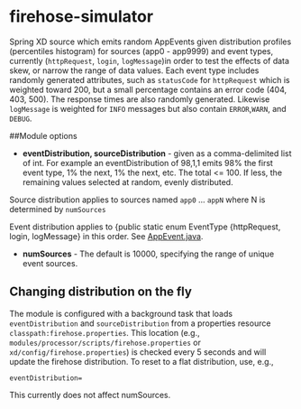 # firehose-simulator
Spring XD source which emits random AppEvents given distribution profiles (percentiles histogram) for sources (app0 - app9999) and event types, currently (`httpRequest`, `login`, `logMessage`)in order to test the effects of data skew, or narrow the range of data values. Each event type includes randomly generated attributes, such as `statusCode` for `httpRequest` which is weighted toward 200, but a small percentage contains an error code (404, 403, 500). The response times are also randomly generated.  Likewise `logMessage` is weighted for `INFO` messages but also contain `ERROR`,`WARN`, and `DEBUG`.

##Module options

* **eventDistribution, sourceDistribution** - given as a comma-delimited list of int. For example an eventDistribution of 98,1,1 emits 98% the first event type, 1% the next, 1% the next, etc. The total <= 100. If less, the remaining values selected at random, evenly distributed.

Source distribution applies to sources named `app0` ... `appN` where N is determined by `numSources`

Event distribution applies to {public static enum EventType {httpRequest, login, logMessage} in this order. 
See [AppEvent.java](../event-domain/src/main/java/org/springframework/xd/samples/rt/event/AppEvent.java#L30).

* **numSources** - The default is 10000, specifying the range of unique event sources.

## Changing distribution on the fly

The module is configured with a background task that loads `eventDistribution` and `sourceDistribution` from a properties resource `classpath:firehose.properties`. This location (e.g., `modules/processor/scripts/firehose.properties` or `xd/config/firehose.properties`) is checked every 5 seconds and will update the firehose distribution. To reset to a flat distribution, use, e.g., 

```
eventDistribution=
```
This currently does not affect numSources.





